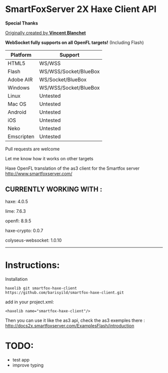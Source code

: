 
SmartFoxServer 2X Haxe Client API   
======================= 

**Special Thanks**

[Originally created by **Vincent Blanchet**](https://github.com/boorik/smartfox-haxe-client)    

**WebSocket fully supports on all OpenFL targets!** (Including Flash)    

|Platform|Support|
|--|--|
|HTML5|WS/WSS|
|Flash|WS/WSS/Socket/BlueBox|
|Adobe AIR|WS/Socket/BlueBox|
|Windows|WS/WSS/Socket/BlueBox|
|Linux|Untested|
|Mac OS|Untested|
|Android|Untested|
|iOS|Untested|
|Neko|Untested|
|Emscripten|Untested|
    
Pull requests are welcome    
    
Let me know how it works on other targets

Haxe OpenFL translation of the as3 client for the Smartfox server http://www.smartfoxserver.com/    

CURRENTLY WORKING WITH :  
----------------------------------  

haxe: 4.0.5  
    
lime: 7.6.3   
    
openfl: 8.9.5  
    
haxe-crypto: 0.0.7    
  
colyseus-websocket: 1.0.10  
    
----------------------------------    
    
Instructions:  
=====  
Installation
 
```
haxelib git smartfox-haxe-client https://github.com/barisyild/smartfox-haxe-client.git
```    
add in your project.xml:    
```
<haxelib name="smartfox-haxe-client"/>
```
Then you can use it like the as3 api, check the as3 exemples there :    
http://docs2x.smartfoxserver.com/ExamplesFlash/introduction    
  
TODO:  
====
* test app    
* improve typing